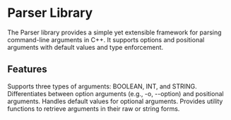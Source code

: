 # Parser Library

The Parser library provides a simple yet extensible framework for parsing command-line arguments in C++. It supports options and positional arguments with default values and type enforcement.

## Features
Supports three types of arguments: BOOLEAN, INT, and STRING.
Differentiates between option arguments (e.g., -o, --option) and positional arguments.
Handles default values for optional arguments.
Provides utility functions to retrieve arguments in their raw or string forms.
